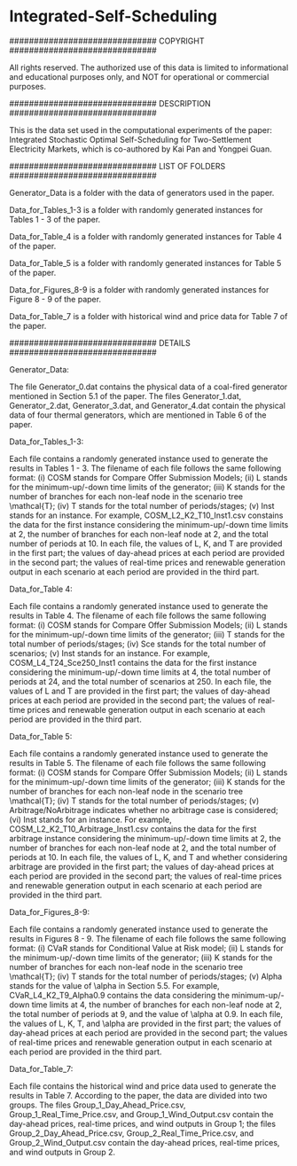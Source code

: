 # Integrated-Self-Scheduling

############################## COPYRIGHT ##############################

All rights reserved. The authorized use of this data is limited to informational and educational purposes only, and NOT for operational or commercial purposes.


############################## DESCRIPTION ##############################

This is the data set used in the computational experiments of the paper: Integrated Stochastic Optimal Self-Scheduling for Two-Settlement Electricity Markets, which is co-authored by Kai Pan and Yongpei Guan.


############################## LIST OF FOLDERS ##############################

Generator_Data is a folder with the data of generators used in the paper.


Data_for_Tables_1-3 is a folder with randomly generated instances for Tables 1 - 3 of the paper.


Data_for_Table_4 is a folder with randomly generated instances for Table 4 of the paper.


Data_for_Table_5 is a folder with randomly generated instances for Table 5 of the paper.


Data_for_Figures_8-9 is a folder with randomly generated instances for Figure 8 - 9 of the paper.


Data_for_Table_7 is a folder with historical wind and price data for Table 7 of the paper.


############################## DETAILS ##############################

Generator_Data:

The file Generator_0.dat contains the physical data of a coal-fired generator mentioned in Section 5.1 of the paper.
The files Generator_1.dat, Generator_2.dat, Generator_3.dat, and Generator_4.dat contain the physical data of four thermal generators, which are mentioned in Table 6 of the paper.


Data_for_Tables_1-3:

Each file contains a randomly generated instance used to generate the results in Tables 1 - 3. The filename of each file follows the same following format: (i) COSM stands for Compare Offer Submission Models; (ii) L stands for the minimum-up/-down time limits of the generator; (iii) K stands for the number of branches for each non-leaf node in the scenario tree \mathcal{T}; (iv) T stands for the total number of periods/stages; (v) Inst stands for an instance. For example, COSM_L2_K2_T10_Inst1.csv constains the data for the first instance considering the minimum-up/-down time limits at 2, the number of branches for each non-leaf node at 2, and the total number of periods at 10. In each file, the values of L, K, and T are provided in the first part; the values of day-ahead prices at each period are provided in the second part; the values of real-time prices and renewable generation output in each scenario at each period are provided in the third part.


Data_for_Table 4:

Each file contains a randomly generated instance used to generate the results in Table 4. The filename of each file follows the same following format: (i) COSM stands for Compare Offer Submission Models; (ii) L stands for the minimum-up/-down time limits of the generator; (iii) T stands for the total number of periods/stages; (iv) Sce stands for the total number of scenarios; (v) Inst stands for an instance. For example, COSM_L4_T24_Sce250_Inst1 contains the data for the first instance considering the minimum-up/-down time limits at 4, the total number of periods at 24, and the total number of scenarios at 250. In each file, the values of L and T are provided in the first part; the values of day-ahead prices at each period are provided in the second part; the values of real-time prices and renewable generation output in each scenario at each period are provided in the third part.


Data_for_Table 5:

Each file contains a randomly generated instance used to generate the results in Table 5. The filename of each file follows the same following format: (i) COSM stands for Compare Offer Submission Models; (ii) L stands for the minimum-up/-down time limits of the generator; (iii) K stands for the number of branches for each non-leaf node in the scenario tree \mathcal{T}; (iv) T stands for the total number of periods/stages; (v) Arbitrage/NoArbitrage indicates whether no arbitrage case is considered; (vi) Inst stands for an instance. For example, COSM_L2_K2_T10_Arbitrage_Inst1.csv contains the data for the first arbitrage instance considering the minimum-up/-down time limits at 2, the number of branches for each non-leaf node at 2, and the total number of periods at 10. In each file, the values of L, K, and T and whether considering arbitrage are provided in the first part; the values of day-ahead prices at each period are provided in the second part; the values of real-time prices and renewable generation output in each scenario at each period are provided in the third part.


Data_for_Figures_8-9:

Each file contains a randomly generated instance used to generate the results in Figures 8 - 9. The filename of each file follows the same following format: (i) CVaR stands for Conditional Value at Risk model; (ii) L stands for the minimum-up/-down time limits of the generator; (iii) K stands for the number of branches for each non-leaf node in the scenario tree \mathcal{T}; (iv) T stands for the total number of periods/stages; (v) Alpha stands for the value of \alpha in Section 5.5. For example, CVaR_L4_K2_T9_Alpha0.9 contains the data considering the minimum-up/-down time limits at 4, the number of branches for each non-leaf node at 2, the total number of periods at 9, and the value of \alpha at 0.9. In each file, the values of L, K, T, and \alpha are provided in the first part; the values of day-ahead prices at each period are provided in the second part; the values of real-time prices and renewable generation output in each scenario at each period are provided in the third part.


Data_for_Table_7:

Each file contains the historical wind and price data used to generate the results in Table 7. According to the paper, the data are divided into two groups. The files Group_1_Day_Ahead_Price.csv, Group_1_Real_Time_Price.csv, and Group_1_Wind_Output.csv contain the day-ahead prices, real-time prices, and wind outputs in Group 1; the files Group_2_Day_Ahead_Price.csv, Group_2_Real_Time_Price.csv, and Group_2_Wind_Output.csv contain the day-ahead prices, real-time prices, and wind outputs in Group 2.

